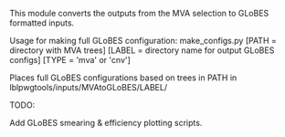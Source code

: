 This module converts the outputs from the MVA selection to GLoBES formatted inputs.

Usage for making full GLoBES configuration:
make_configs.py [PATH = directory with MVA trees] [LABEL = directory name for output GLoBES configs] [TYPE = 'mva' or 'cnv']

Places full GLoBES configurations based on trees in PATH in lblpwgtools/inputs/MVAtoGLoBES/LABEL/

TODO:

Add GLoBES smearing & efficiency plotting scripts.
